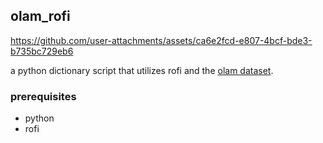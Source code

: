 ## olam_rofi



https://github.com/user-attachments/assets/ca6e2fcd-e807-4bcf-bde3-b735bc729eb6



a python dictionary script that utilizes rofi and the [olam dataset](https://olam.in).

### prerequisites

- python
- rofi
